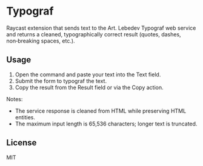 # Typograf

Raycast extension that sends text to the Art. Lebedev Typograf web service and returns a cleaned, typographically correct result (quotes, dashes, non‑breaking spaces, etc.).

## Usage

1. Open the command and paste your text into the Text field.
2. Submit the form to typograf the text.
3. Copy the result from the Result field or via the Copy action.

Notes:
- The service response is cleaned from HTML while preserving HTML entities.
- The maximum input length is 65,536 characters; longer text is truncated.

## License

MIT